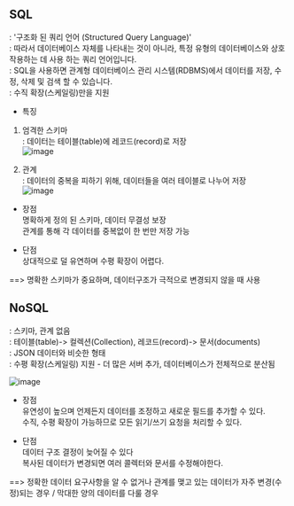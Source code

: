 ## SQL 
: '구조화 된 쿼리 언어 (Structured Query Language)'  
: 따라서 데이터베이스 자체를 나타내는 것이 아니라, 특정 유형의 데이터베이스와 상호 작용하는 데 사용 하는 쿼리 언어입니다.   
: SQL을 사용하면 관계형 데이터베이스 관리 시스템(RDBMS)에서 데이터를 저장, 수정, 삭제 및 검색 할 수 있습니다.  
: 수직 확장(스케일링)만을 지원  
  
- 특징  
1. 엄격한 스키마  
: 데이터는 테이블(table)에 레코드(record)로 저장  
![image](https://user-images.githubusercontent.com/72377237/128666443-ff5ec63f-c1a3-4d57-9ecb-8dbcde359387.png)  
  
2. 관계  
: 데이터의 중복을 피하기 위해, 데이터들을 여러 테이블로 나누어 저장  
![image](https://user-images.githubusercontent.com/72377237/128666483-808caf31-5178-4013-84cb-0ca01ab36cf9.png)  
  
- 장점    
명확하게 정의 된 스키마, 데이터 무결성 보장  
관계를 통해 각 데이터를 중복없이 한 번만 저장 가능  
  
- 단점  
상대적으로 덜 유연하며 수평 확장이 어렵다.  
  
==> 명확한 스키마가 중요하며, 데이터구조가 극적으로 변경되지 않을 때 사용  
  
    
## NoSQL
: 스키마, 관계 없음  
: 테이블(table)-> 컬렉션(Collection),  레코드(record)-> 문서(documents)  
: JSON 데이터와 비슷한 형태  
: 수평 확장(스케일링) 지원 - 더 많은 서버 추가, 데이터베이스가 전체적으로 분산됨  
  
![image](https://user-images.githubusercontent.com/72377237/128666561-1a623820-e67f-4465-9b9f-041af11c0961.png)  
  
- 장점    
유연성이 높으며 언제든지 데이터를 조정하고 새로운 필드를 추가할 수 있다.  
수직, 수평 확장이 가능하므로 모든 읽기/쓰기 요청을 처리할 수 있다.  
  
- 단점   
데이터 구조 결정이 늦어질 수 있다  
복사된 데이터가 변경되면 여러 콜렉터와 문서를 수정해야한다.  
  
==> 정확한 데이터 요구사항을 알 수 없거나 관계를 맺고 있는 데이터가 자주 변경(수정)되는 경우 / 막대한 양의 데이터를 다룰 경우  
